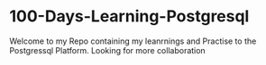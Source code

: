 # 100-Days-Learning-Postgresql
Welcome to my Repo containing my leanrnings and Practise to the Postgressql Platform. Looking for more collaboration
